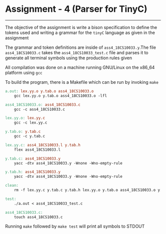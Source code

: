 # Assignment - 4 (Parser for TinyC)

<hr>

The objective of the assignment is write a bison specification to define the tokens used and writing a grammar for the `tinyC` language as given in the assignment

The grammar and token definitions are inside of `ass4_18CS10033.y`.The file `ass4_18CS10033.c` takes the `ass4_18CS10033_test.c` file and parses it to generate all terminal symbols using the production rules given

All compilation was done on a machine running GNU/Linux on the x86_64 platform using `gcc`

To build the program, there is a Makefile which can be run by invoking `make`

```makefile
a.out: lex.yy.o y.tab.o ass4_18CS10033.o
	gcc lex.yy.o y.tab.o ass4_18CS10033.o -lfl

ass4_18CS10033.o: ass4_18CS10033.c
	gcc -c ass4_18CS10033.c

lex.yy.o: lex.yy.c
	gcc -c lex.yy.c

y.tab.o: y.tab.c
	gcc -c y.tab.c

lex.yy.c: ass4_18CS10033.l y.tab.h
	flex ass4_18CS10033.l

y.tab.c: ass4_18CS10033.y
	yacc -dtv ass4_18CS10033.y -Wnone -Wno-empty-rule

y.tab.h: ass4_18CS10033.y
	yacc -dtv ass4_18CS10033.y -Wnone -Wno-empty-rule

clean:
	rm -f lex.yy.c y.tab.c y.tab.h lex.yy.o y.tab.o ass4_18CS10033.o y.output a.out

test:
	./a.out < ass4_18CS10033_test.c

ass4_18CS10033.c:
	touch ass4_18CS10033.c
```

Running `make` followed by `make test` will print all symbols to STDOUT

